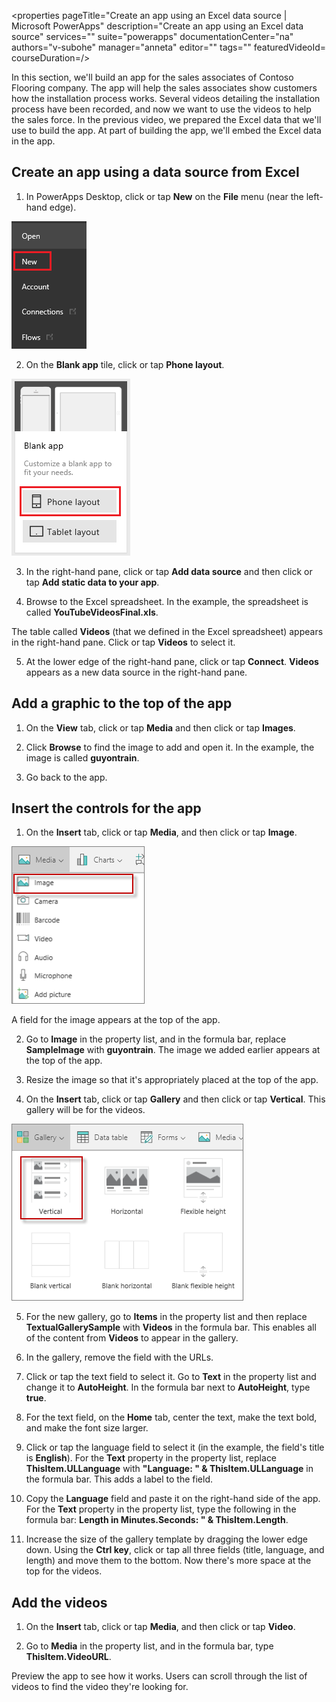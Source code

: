<properties
   pageTitle="Create an app using an Excel data source | Microsoft PowerApps"
   description="Create an app using an Excel data source"
   services=""
   suite="powerapps"
   documentationCenter="na"
   authors="v-subohe"
   manager="anneta"
   editor=""
   tags=""
   featuredVideoId=
   courseDuration=/>

<tags
   ms.service="powerapps"
   ms.devlang="na"
   ms.topic="get-started-article"
   ms.tgt_pltfrm="na"
   ms.workload="na"
   ms.date="06/29/2017"
   ms.author="v-subohe"/>

In this section, we'll build an app for the sales associates of Contoso Flooring company. The app will help the sales associates show customers how the installation process works. Several videos detailing the installation process have been recorded, and now we want to use the videos to help the sales force. In the previous video, we prepared the Excel data that we'll use to build the app. At part of building the app, we'll embed the Excel data in the app.

## Create an app using a data source from Excel ##
1. In PowerApps Desktop, click or tap **New** on the **File** menu (near the left-hand edge).

  ![New file](./media/learning-create-app-excel-data-source/file-new.png)

2. On the **Blank app** tile, click or tap **Phone layout**.

  ![Blank app](./media/learning-create-app-excel-data-source/blank-app.png)

3. In the right-hand pane, click or tap **Add data source** and then click or tap **Add static data to your app**.

4. Browse to the Excel spreadsheet. In the example, the spreadsheet is called **YouTubeVideosFinal.xls**.

  The table called **Videos** (that we defined in the Excel spreadsheet) appears in the right-hand pane. Click or tap **Videos** to select it.

5. At the lower edge of the right-hand pane, click or tap **Connect**. **Videos** appears as a new data source in the right-hand pane.

## Add a graphic to the top of the app ##
1. On the **View** tab, click or tap **Media** and then click or tap **Images**.

2. Click **Browse** to find the image to add and open it. In the example, the image is called **guyontrain**.

3. Go back to the app.

## Insert the controls for the app ##
1. On the **Insert** tab, click or tap **Media**, and then click or tap **Image**.

  ![Insert image](./media/learning-create-app-excel-data-source/insert-media-image.png)

  A field for the image appears at the top of the app.

2. Go to **Image** in the property list, and in the formula bar, replace **SampleImage** with **guyontrain**. The image we added earlier appears at the top of the app.

3. Resize the image so that it's appropriately placed at the top of the app.

4. On the **Insert** tab, click or tap **Gallery** and then click or tap **Vertical**. This gallery will be for the videos.

  ![Add vertical gallery](./media/learning-create-app-excel-data-source/gallery-vertical.png)

5. For the new gallery, go to **Items** in the property list and then replace **TextualGallerySample** with **Videos** in the formula bar. This enables all of the content from **Videos** to appear in the gallery.

6. In the gallery, remove the field with the URLs.

7. Click or tap the text field to select it. Go to **Text** in the property list and change it to **AutoHeight**. In the formula bar next to **AutoHeight**, type **true**.

8. For the text field, on the **Home** tab, center the text, make the text bold, and make the font size larger.

9. Click or tap the language field to select it (in the example, the field's title is **English**). For the **Text** property in the property list, replace **ThisItem.ULLanguage** with **"Language: " & ThisItem.ULLanguage** in the formula bar. This adds a label to the field.

10. Copy the **Language** field and paste it on the right-hand side of the app. For the **Text** property in the property list, type the following in the formula bar:
**Length in Minutes.Seconds: " & ThisItem.Length**.

11. Increase the size of the gallery template by dragging the lower edge down. Using the **Ctrl key**, click or tap all three fields (title, language, and length) and move them to the bottom. Now there's more space at the top for the videos.

## Add the videos ##
1. On the **Insert** tab, click or tap **Media**, and then click or tap **Video**.

2. Go to **Media** in the property list, and in the formula bar, type **ThisItem.VideoURL**.

Preview the app to see how it works. Users can scroll through the list of videos to find the video they're looking for.
